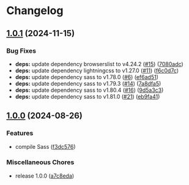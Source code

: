 # Changelog

## [1.0.1](https://github.com/fluid-project/eleventy-plugin-fluid-sass/compare/v1.0.0...v1.0.1) (2024-11-15)


### Bug Fixes

* **deps:** update dependency browserslist to v4.24.2 ([#15](https://github.com/fluid-project/eleventy-plugin-fluid-sass/issues/15)) ([7080adc](https://github.com/fluid-project/eleventy-plugin-fluid-sass/commit/7080adcad55cb84880e375e5bf5ef33cd620de40))
* **deps:** update dependency lightningcss to v1.27.0 ([#11](https://github.com/fluid-project/eleventy-plugin-fluid-sass/issues/11)) ([f6c0d7c](https://github.com/fluid-project/eleventy-plugin-fluid-sass/commit/f6c0d7ceb2b8b4e6374eed79d181d3ce5ac61c96))
* **deps:** update dependency sass to v1.78.0 ([#6](https://github.com/fluid-project/eleventy-plugin-fluid-sass/issues/6)) ([ef6ad51](https://github.com/fluid-project/eleventy-plugin-fluid-sass/commit/ef6ad51df47c11cbd51d6cb2c5f756be64546285))
* **deps:** update dependency sass to v1.79.3 ([#14](https://github.com/fluid-project/eleventy-plugin-fluid-sass/issues/14)) ([7a8dfa5](https://github.com/fluid-project/eleventy-plugin-fluid-sass/commit/7a8dfa5595bf72ec5d4223515426a60649e3f87d))
* **deps:** update dependency sass to v1.80.4 ([#16](https://github.com/fluid-project/eleventy-plugin-fluid-sass/issues/16)) ([9d5a3c3](https://github.com/fluid-project/eleventy-plugin-fluid-sass/commit/9d5a3c37e32fdc3bc5ea2b3fd8a077a8bbd1d888))
* **deps:** update dependency sass to v1.81.0 ([#21](https://github.com/fluid-project/eleventy-plugin-fluid-sass/issues/21)) ([eb9fa41](https://github.com/fluid-project/eleventy-plugin-fluid-sass/commit/eb9fa41a8e64da8a3758b03105a1968596594800))

## [1.0.0](https://github.com/fluid-project/eleventy-plugin-fluid-sass/compare/v0.0.1...v1.0.0) (2024-08-26)


### Features

* compile Sass ([f3dc576](https://github.com/fluid-project/eleventy-plugin-fluid-sass/commit/f3dc57694e7e8c3dab357dfdb62dc95d7f4102f3))


### Miscellaneous Chores

* release 1.0.0 ([a7c8eda](https://github.com/fluid-project/eleventy-plugin-fluid-sass/commit/a7c8eda3ddc02e84f91be63981d4c0442b3a27e5))
